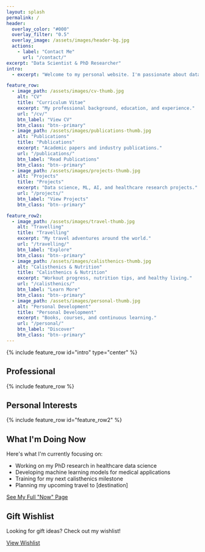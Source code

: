 ```yaml
---
layout: splash
permalink: /
header:
  overlay_color: "#000"
  overlay_filter: "0.5"
  overlay_image: /assets/images/header-bg.jpg
  actions:
    - label: "Contact Me"
      url: "/contact/"
excerpt: "Data Scientist & PhD Researcher"
intro: 
  - excerpt: "Welcome to my personal website. I'm passionate about data science, healthcare research, and personal development."

feature_row:
  - image_path: /assets/images/cv-thumb.jpg
    alt: "CV"
    title: "Curriculum Vitae"
    excerpt: "My professional background, education, and experience."
    url: "/cv/"
    btn_label: "View CV"
    btn_class: "btn--primary"
  - image_path: /assets/images/publications-thumb.jpg
    alt: "Publications"
    title: "Publications"
    excerpt: "Academic papers and industry publications."
    url: "/publications/"
    btn_label: "Read Publications"
    btn_class: "btn--primary"
  - image_path: /assets/images/projects-thumb.jpg
    alt: "Projects"
    title: "Projects"
    excerpt: "Data science, ML, AI, and healthcare research projects."
    url: "/projects/"
    btn_label: "View Projects"
    btn_class: "btn--primary"

feature_row2:
  - image_path: /assets/images/travel-thumb.jpg
    alt: "Travelling"
    title: "Travelling"
    excerpt: "My travel adventures around the world."
    url: "/travelling/"
    btn_label: "Explore"
    btn_class: "btn--primary"
  - image_path: /assets/images/calisthenics-thumb.jpg
    alt: "Calisthenics & Nutrition"
    title: "Calisthenics & Nutrition"
    excerpt: "Workout progress, nutrition tips, and healthy living."
    url: "/calisthenics/"
    btn_label: "Learn More"
    btn_class: "btn--primary"
  - image_path: /assets/images/personal-thumb.jpg
    alt: "Personal Development"
    title: "Personal Development"
    excerpt: "Books, courses, and continuous learning."
    url: "/personal/"
    btn_label: "Discover"
    btn_class: "btn--primary"
---
```


{% include feature_row id="intro" type="center" %}

## Professional

{% include feature_row %}

## Personal Interests

{% include feature_row id="feature_row2" %}

## What I'm Doing Now

<div class="now-section">
  <p>Here's what I'm currently focusing on:</p>
  <ul>
    <li>Working on my PhD research in healthcare data science</li>
    <li>Developing machine learning models for medical applications</li>
    <li>Training for my next calisthenics milestone</li>
    <li>Planning my upcoming travel to [destination]</li>
  </ul>
  <p><a href="/now/" class="btn btn--primary">See My Full "Now" Page</a></p>
</div>

## Gift Wishlist

<div class="wishlist-section">
  <p>Looking for gift ideas? Check out my wishlist!</p>
  <p><a href="/wishlist/" class="btn btn--primary">View Wishlist</a></p>
</div>
